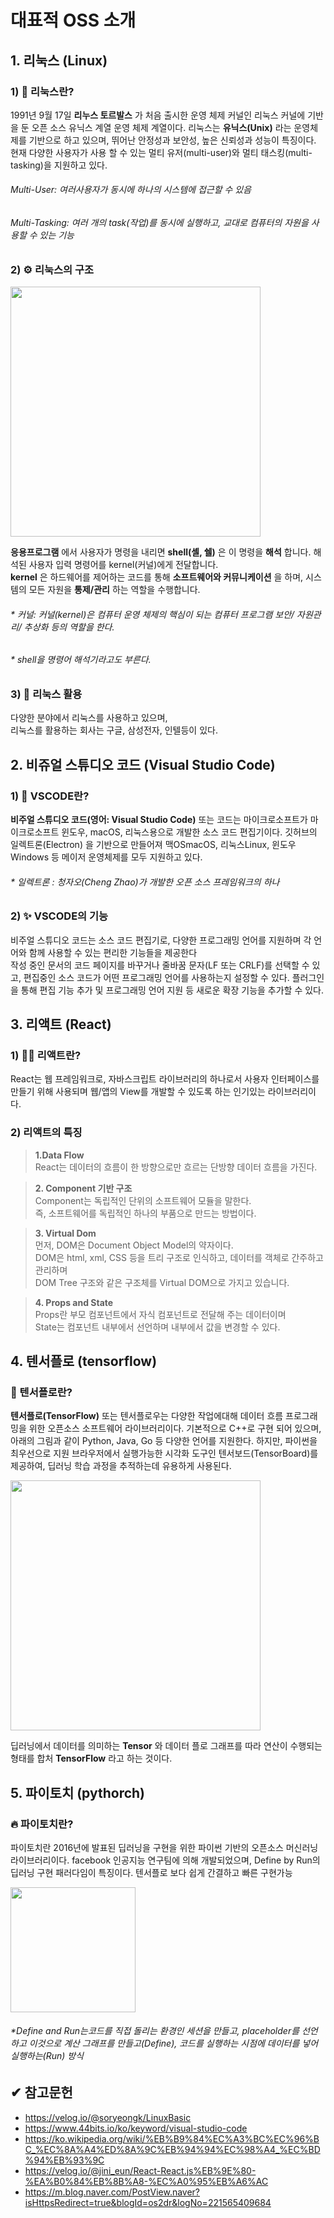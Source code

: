 # 대표적 OSS 소개

## 1. 리눅스 (Linux)

### 1) 📖 리눅스란?

1991년 9월 17일 **리누스 토르발스** 가 처음 출시한 운영 체제 커널인 리눅스 커널에 기반을 둔 오픈 소스 유닉스 계열 운영 체제 계열이다. 
리눅스는 **유닉스(Unix)** 라는 운영체제를 기반으로 하고 있으며, 뛰어난 안정성과 보안성, 높은 신뢰성과 성능이 특징이다.  
  현재 다양한 사용자가 사용 할 수 있는 멀티 유저(multi-user)와 멀티 태스킹(multi-tasking)을 지원하고 있다.
 
###### Multi-User: 여러사용자가 동시에 하나의 시스템에 접근할 수 있음
###### Multi-Tasking: 여러 개의 task(작업)를 동시에 실행하고, 교대로 컴퓨터의 자원을 사용할 수 있는 기능

### 2) ⚙ 리눅스의 구조

<img src="https://user-images.githubusercontent.com/114379800/203022410-6e5390e6-e69f-400d-96d5-4bf1070cc0ab.png" height="400"/>

**응용프로그램** 에서 사용자가 명령을 내리면 **shell(셸, 쉘)** 은 이 명령을 **해석** 합니다. 해석된 사용자 입력 명령어를 kernel(커널)에게 전달합니다.  
**kernel** 은 하드웨어를 제어하는 코드를 통해 **소프트웨어와 커뮤니케이션** 을 하며, 시스템의 모든 자원을 **통제/관리** 하는 역할을 수행합니다.

###### * 커널:  커널(kernel)은 컴퓨터 운영 체제의 핵심이 되는 컴퓨터 프로그램 보안/ 자원관리/ 추상화 등의 역할을 한다.
###### * shell을 명령어 해석기라고도 부른다.

### 3) 🏢 리눅스 활용
다양한 분야에서 리눅스를 사용하고 있으며,  
리눅스를 활용하는 회사는 구글, 삼성전자, 인텔등이 있다.


## 2. 비쥬얼 스튜디오 코드 (Visual Studio Code)

### 1) 📖 VSCODE란?

**비주얼 스튜디오 코드(영어: Visual Studio Code)**  또는 코드는 마이크로소프트가 마이크로소프트 윈도우, macOS, 리눅스용으로 개발한 소스 코드 편집기이다.  깃허브의 일렉트론(Electron) 을 기반으로 만들어져 맥OSmacOS, 리눅스Linux, 윈도우Windows 등 메이저 운영체제를 모두 지원하고 있다.

###### * 일렉트론 : 청자오(Cheng Zhao)가 개발한 오픈 소스 프레임워크의 하나

### 2) ✨ VSCODE의 기능

비주얼 스튜디오 코드는 소스 코드 편집기로, 다양한 프로그래밍 언어를 지원하며 각 언어와 함께 사용할 수 있는 편리한 기능들을 제공한다  
작성 중인 문서의 코드 페이지를 바꾸거나 줄바꿈 문자(LF 또는 CRLF)를 선택할 수 있고, 편집중인 소스 코드가 어떤 프로그래밍 언어를 사용하는지 설정할 수 있다.
플러그인을 통해 편집 기능 추가 및 프로그래밍 언어 지원 등 새로운 확장 기능을 추가할 수 있다.


## 3. 리액트 (React)

### 1) 🐱‍🚀 리액트란?

React는 웹 프레임워크로, 자바스크립트 라이브러리의 하나로서 사용자 인터페이스를 만들기 위해 사용되며 웹/앱의 View를 개발할 수 있도록 하는 인기있는 라이브러리이다.

### 2) 리액트의 특징

> **1.Data Flow**  
> React는 데이터의 흐름이 한 방향으로만 흐르는 단방향 데이터 흐름을 가진다.

> **2. Component 기반 구조**  
> Component는 독립적인 단위의 소프트웨어 모듈을 말한다.  
> 즉, 소프트웨어를 독립적인 하나의 부품으로 만드는 방법이다.

> **3. Virtual Dom**  
> 먼저, DOM은 Document Object Model의 약자이다.  
> DOM은 html, xml, CSS 등을 트리 구조로 인식하고, 데이터를 객체로 간주하고 관리하며  
> DOM Tree 구조와 같은 구조체를 Virtual DOM으로 가지고 있습니다.

> **4. Props and State**  
> Props란 부모 컴포넌트에서 자식 컴포넌트로 전달해 주는 데이터이며  
> State는 컴포넌트 내부에서 선언하며 내부에서 값을 변경할 수 있다.

## 4. 텐서플로 (tensorflow)

### 📝 텐서플로란?

**텐서플로(TensorFlow)** 또는 텐서플로우는 다양한 작업에대해 데이터 흐름 프로그래밍을 위한 오픈소스 소프트웨어 라이브러리이다. 기본적으로 C++로 구현 되어 있으며, 아래의 그림과 같이 Python, Java, Go 등 다양한 언어를 지원한다. 하지만, 파이썬을 최우선으로 지원 브라우저에서 실행가능한 시각화 도구인 텐서보드(TensorBoard)를 제공하여, 딥러닝 학습 과정을 추적하는데 유용하게 사용된다.

<img src="https://user-images.githubusercontent.com/114379800/203028264-b973ebe1-a96a-4e9d-b99a-1a1ab4bb7312.png" height="400"/>

딥러닝에서 데이터를 의미하는 **Tensor** 와 데이터 플로 그래프를 따라 연산이 수행되는 형태를 합처 **TensorFlow** 라고 하는 것이다. 

## 5. 파이토치 (pythorch)

### 🔥 파이토치란?

파이토치란 2016년에 발표된 딥러닝을 구현을 위한 파이썬 기반의 오픈소스 머신러닝 라이브러리이다.  facebook  인공지능 연구팀에 의해 개발되었으며, Define by Run의 딥러닝 구현 패러다임이 특징이다. 텐서플로 보다 쉽게 간결하고 빠른 구현가능

<img src="https://user-images.githubusercontent.com/114379800/203030250-5b292d18-cc23-4fae-99d3-ff42269a3725.png" height="200"/>

###### *Define and Run는코드를 직접 돌리는 환경인 세션을 만들고, placeholder를 선언하고 이것으로 계산 그래프를 만들고(Define), 코드를 실행하는 시점에 데이터를 넣어 실행하는(Run) 방식


## ✔ 참고문헌

* <https://velog.io/@soryeongk/LinuxBasic>
* <https://www.44bits.io/ko/keyword/visual-studio-code>
* <https://ko.wikipedia.org/wiki/%EB%B9%84%EC%A3%BC%EC%96%BC_%EC%8A%A4%ED%8A%9C%EB%94%94%EC%98%A4_%EC%BD%94%EB%93%9C>
* <https://velog.io/@jini_eun/React-React.js%EB%9E%80-%EA%B0%84%EB%8B%A8-%EC%A0%95%EB%A6%AC>
* <https://m.blog.naver.com/PostView.naver?isHttpsRedirect=true&blogId=os2dr&logNo=221565409684>
